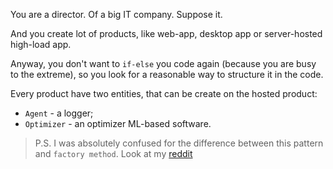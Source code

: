 You are a director. Of a big IT company. Suppose it.

And you create lot of products, like web-app, desktop app or server-hosted high-load app.

Anyway, you don't want to `if-else` you code again (because you are busy to the extreme), so you look for a reasonable way to structure it in the code.

Every product have two entities, that can be create on the hosted product:

- `Agent` - a logger;
- `Optimizer` - an optimizer ML-based software.

> P.S. I was absolutely confused for the difference between this pattern and `factory method`. Look at my [reddit](https://www.reddit.com/r/learnprogramming/comments/1o8v95p/difference_between_factory_method_and_abstract/?utm_source=share&utm_medium=web3x&utm_name=web3xcss&utm_term=1&utm_content=share_button)
